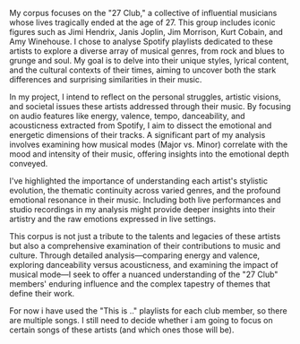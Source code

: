 My corpus focuses on the "27 Club," a collective of influential musicians whose lives tragically ended at the age of 27. This group includes iconic figures such as Jimi Hendrix, Janis Joplin, Jim Morrison, Kurt Cobain, and Amy Winehouse. I chose to analyse Spotify playlists dedicated to these artists to explore a diverse array of musical genres, from rock and blues to grunge and soul. My goal is to delve into their unique styles, lyrical content, and the cultural contexts of their times, aiming to uncover both the stark differences and surprising similarities in their music.

In my project, I intend to reflect on the personal struggles, artistic visions, and societal issues these artists addressed through their music. By focusing on audio features like energy, valence, tempo, danceability, and acousticness extracted from Spotify, I aim to dissect the emotional and energetic dimensions of their tracks. A significant part of my analysis involves examining how musical modes (Major vs. Minor) correlate with the mood and intensity of their music, offering insights into the emotional depth conveyed.

I've highlighted the importance of understanding each artist's stylistic evolution, the thematic continuity across varied genres, and the profound emotional resonance in their music. Including both live performances and studio recordings in my analysis might provide deeper insights into their artistry and the raw emotions expressed in live settings.

This corpus is not just a tribute to the talents and legacies of these artists but also a comprehensive examination of their contributions to music and culture. Through detailed analysis—comparing energy and valence, exploring danceability versus acousticness, and examining the impact of musical mode—I seek to offer a nuanced understanding of the "27 Club" members' enduring influence and the complex tapestry of themes that define their work.

For now i have used the "This is .." playlists for each club member, so there are multiple songs. I still need to decide whether i am going to focus on certain songs of these artists (and which ones those will be).